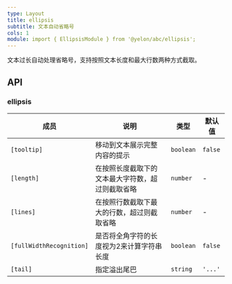 ```yaml
---
type: Layout
title: ellipsis
subtitle: 文本自动省略号
cols: 1
module: import { EllipsisModule } from '@yelon/abc/ellipsis';
---
```


文本过长自动处理省略号，支持按照文本长度和最大行数两种方式截取。

## API

### ellipsis

| 成员 | 说明 | 类型 | 默认值 |
|----|----|----|-----|
| `[tooltip]` | 移动到文本展示完整内容的提示 | `boolean` | `false` |
| `[length]` | 在按照长度截取下的文本最大字符数，超过则截取省略 | `number` | - |
| `[lines]` | 在按照行数截取下最大的行数，超过则截取省略 | `number` | - |
| `[fullWidthRecognition]` | 是否将全角字符的长度视为2来计算字符串长度 | `boolean` | `false` |
| `[tail]` | 指定溢出尾巴 | `string` | `'...'` |
